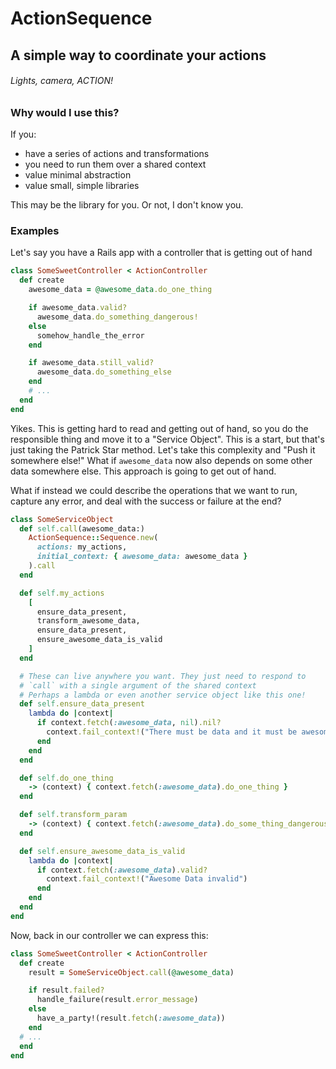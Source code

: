 # ActionSequence
## A simple way to coordinate your actions

###### Lights, camera, ACTION!

### Why would I use this?

If you:
  * have a series of actions and transformations
  * you need to run them over a shared context
  * value minimal abstraction
  * value small, simple libraries

This may be the library for you. Or not, I don't know you.

### Examples

Let's say you have a Rails app with a controller that is getting out of hand

```ruby
class SomeSweetController < ActionController
  def create
    awesome_data = @awesome_data.do_one_thing

    if awesome_data.valid?
      awesome_data.do_something_dangerous!
    else
      somehow_handle_the_error
    end

    if awesome_data.still_valid?
      awesome_data.do_something_else
    end
    # ...
  end
end
```

Yikes. This is getting hard to read and getting out of hand, so you do the responsible thing and move it to a "Service Object". This is a start, but that's just taking the Patrick Star method. Let's take this complexity and "Push it somewhere else!" What if `awesome_data` now also depends on some other data somewhere else. This approach is going to get out of hand.

What if instead we could describe the operations that we want to run, capture any error, and deal with the success or failure at the end?

```ruby
class SomeServiceObject
  def self.call(awesome_data:)
    ActionSequence::Sequence.new(
      actions: my_actions,
      initial_context: { awesome_data: awesome_data }
    ).call
  end

  def self.my_actions
    [
      ensure_data_present,
      transform_awesome_data,
      ensure_data_present,
      ensure_awesome_data_is_valid
    ]
  end

  # These can live anywhere you want. They just need to respond to
  # `call` with a single argument of the shared context
  # Perhaps a lambda or even another service object like this one!
  def self.ensure_data_present
    lambda do |context|
      if context.fetch(:awesome_data, nil).nil?
        context.fail_context!("There must be data and it must be awesome")
      end
    end
  end

  def self.do_one_thing
    -> (context) { context.fetch(:awesome_data).do_one_thing }
  end

  def self.transform_param
    -> (context) { context.fetch(:awesome_data).do_some_thing_dangerous! }
  end

  def self.ensure_awesome_data_is_valid
    lambda do |context|
      if context.fetch(:awesome_data).valid?
        context.fail_context!("Awesome Data invalid")
      end
    end
  end
end
```

Now, back in our controller we can express this:

```ruby
class SomeSweetController < ActionController
  def create
    result = SomeServiceObject.call(@awesome_data)

    if result.failed?
      handle_failure(result.error_message)
    else
      have_a_party!(result.fetch(:awesome_data))
    end
  # ...
  end
end
```
